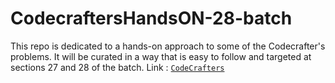 # CodecraftersHandsON-28-batch
This repo is dedicated to a hands-on approach to some of the Codecrafter's problems. It will be curated in a way that is easy to follow and targeted at sections 27 and 28 of the batch.
Link : [```CodeCrafters```](https://app.codecrafters.io/)
